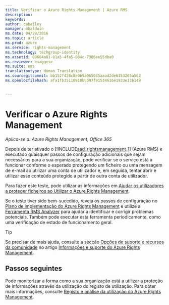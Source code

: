 ```yaml
---
title: Verificar o Azure Rights Management | Azure RMS
description: 
keywords: 
author: cabailey
manager: mbaldwin
ms.date: 04/28/2016
ms.topic: article
ms.prod: azure
ms.service: rights-management
ms.technology: techgroup-identity
ms.assetid: 08664a01-81a5-4fa5-884c-7306ee55dba0
ms.reviewer: esaggese
ms.suite: ems
translationtype: Human Translation
ms.sourcegitcommit: bb152f428c8e0b9a065035aaad2de6353265a562
ms.openlocfilehash: afa1fb35110918b9b97f91534616e1933e13b149


---
```


# Verificar o Azure Rights Management

*Aplica-se a: Azure Rights Management, Office 365*

Depois de ter ativado o [!INCLUDE[aad_rightsmanagement_1](../includes/aad_rightsmanagement_1_md.md)] (Azure RMS) e executado quaisquer passos de configuração adicionais que sejam necessários para a sua organização, pode verificar se o serviço está a funcionar conforme o esperado protegendo um ficheiro ou uma mensagem de e-mail ao utilizar uma conta de utilizador e, em seguida, tentar abrir e utilizar esse conteúdo protegido a partir de outra conta de utilizador.

Para fazer este teste, pode utilizar as informações em [Ajudar os utilizadores a proteger ficheiros ao Utilizar o Azure Rights Management](help-users.md).

Se o teste tiver sido bem-sucedido, reveja os passos de configuração no [Plano de implementação do Azure Rights Management](../plan-design/deployment-roadmap.md) e utilize a [Ferramenta RMS Analyzer](http://www.microsoft.com/en-us/download/details.aspx?id=46437) para ajudar a identificar e corrigir problemas potenciais. Também pode executar esta ferramenta periodicamente, como uma verificação de estado de funcionamento geral.

> [!TIP]
> Se precisar de mais ajuda, consulte a secção [Opções de suporte e recursos da comunidade](../get-started/information-support.md#support-options-and-community-resources) no artigo [Informações e suporte do Azure Rights Management](../get-started/information-support.md).

## Passos seguintes

Pode monitorizar a forma como a sua organização está a utilizar a proteção de informações através da utilização do registo de utilização. Para obter mais informações, consulte [Registo e análise da utilização do Azure Rights Management](log-analyze-usage.md).






<!--HONumber=Jun16_HO4-->


